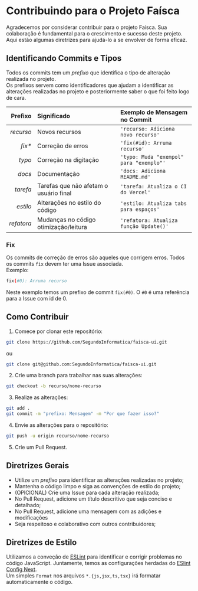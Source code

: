 # Contribuindo para o Projeto Faísca

Agradecemos por considerar contribuir para o projeto Faísca. Sua colaboração é fundamental para o crescimento e sucesso deste projeto. Aqui estão algumas diretrizes para ajudá-lo a se envolver de forma eficaz.

## Identificando Commits e Tipos

Todos os commits tem um _prefixo_ que identifica o tipo de alteração realizada no projeto.  
Os prefixos servem como identificadores que ajudam a identificar as alterações realizadas no projeto e posteriormente saber o que foi feito logo de cara.

|    Prefixo | Significado                            | Exemplo de Mensagem no Commit           |
| ---------: | :------------------------------------- | :-------------------------------------- |
|  _recurso_ | Novos recursos                         | `'recurso: Adiciona novo recurso'`      |
|    _fix\*_ | Correção de erros                      | `'fix(#id): Arruma recurso'`            |
|     _typo_ | Correção na digitação                  | `'typo: Muda "exempol" para "exemplo"'` |
|     _docs_ | Documentação                           | `'docs: Adiciona README.md'`            |
|   _tarefa_ | Tarefas que não afetam o usuário final | `'tarefa: Atualiza o CI do Vercel'`     |
|   _estilo_ | Alterações no estilo do código         | `'estilo: Atualiza tabs para espaços'`  |
| _refatora_ | Mudanças no código otimização/leitura  | `'refatora: Atualiza função Update()'`  |

### Fix

Os commits de correção de erros são aqueles que corrigem erros. Todos os commits `fix` devem ter uma Issue associada.  
Exemplo:

```sh
fix(#0): Arruma recurso
```

Neste exemplo temos um prefixo de commit `fix(#0)`. O `#0` é uma referência para a Issue com id de 0.

## Como Contribuir

1. Comece por clonar este repositório:

```sh
git clone https://github.com/SegundoInformatica/faisca-ui.git
```

ou

```sh
git clone git@github.com:SegundoInformatica/faisca-ui.git
```

2. Crie uma branch para trabalhar nas suas alterações:

```sh
git checkout -b recurso/nome-recurso
```

3. Realize as alterações:

```sh
git add .
git commit -m "prefixo: Mensagem" -m "Por que fazer isso?"
```

4. Envie as alterações para o repositório:

```sh
git push -u origin recurso/nome-recurso
```

5. Crie um Pull Request.

## Diretrizes Gerais

- Utilize um _prefixo_ para identificar as alterações realizadas no projeto;
- Mantenha o código limpo e siga as convenções de estilo do projeto;
- (OPICIONAL) Crie uma Issue para cada alteração realizada;
- No Pull Request, adicione um título descritivo que seja conciso e detalhado;
- No Pull Request, adicione uma mensagem com as adições e modificações
- Seja respeitoso e colaborativo com outros contribuidores;

## Diretrizes de Estilo

Utilizamos a conveção de [ESLint](https://eslint.org/) para identificar e corrigir problemas no código JavaScript.
Juntamente, temos as configurações herdadas do [ESlint Config Next](https://github.com/vercel/next.js/tree/canary/packages/eslint-config-next).  
Um simples `Format` nos arquivos `*.{js,jsx,ts,tsx}` irá formatar automaticamente o código.
